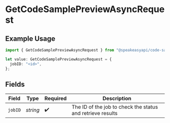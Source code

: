 # GetCodeSamplePreviewAsyncRequest

## Example Usage

```typescript
import { GetCodeSamplePreviewAsyncRequest } from "@speakeasyapi/code-samples/models/operations";

let value: GetCodeSamplePreviewAsyncRequest = {
  jobID: "<id>",
};
```

## Fields

| Field                                                      | Type                                                       | Required                                                   | Description                                                |
| ---------------------------------------------------------- | ---------------------------------------------------------- | ---------------------------------------------------------- | ---------------------------------------------------------- |
| `jobID`                                                    | *string*                                                   | :heavy_check_mark:                                         | The ID of the job to check the status and retrieve results |